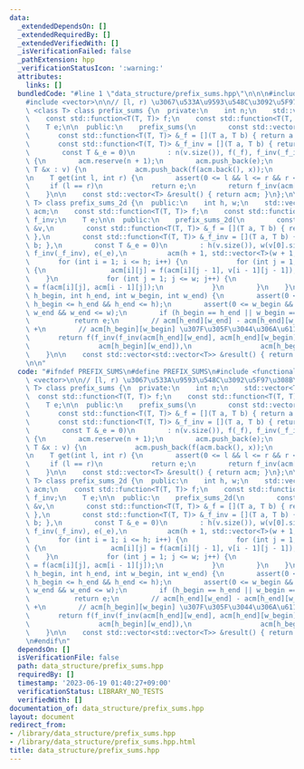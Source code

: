 ```yaml
---
data:
  _extendedDependsOn: []
  _extendedRequiredBy: []
  _extendedVerifiedWith: []
  _isVerificationFailed: false
  _pathExtension: hpp
  _verificationStatusIcon: ':warning:'
  attributes:
    links: []
  bundledCode: "#line 1 \"data_structure/prefix_sums.hpp\"\n\n\n#include <functional>\n\
    #include <vector>\n\n// [l, r) \u3067\u533A\u9593\u548C\u3092\u5F97\u308B\ntemplate\
    \ <class T> class prefix_sums {\n  private:\n    int n;\n    std::vector<T> acm;\n\
    \    const std::function<T(T, T)> f;\n    const std::function<T(T, T)> f_inv;\n\
    \    T e;\n\n  public:\n    prefix_sums(\n        const std::vector<T> &v,\n \
    \       const std::function<T(T, T)> &_f = [](T a, T b) { return a + b; },\n \
    \       const std::function<T(T, T)> &_f_inv = [](T a, T b) { return a - b; },\n\
    \        const T &_e = 0)\n        : n(v.size()), f(_f), f_inv(_f_inv), e(_e)\
    \ {\n        acm.reserve(n + 1);\n        acm.push_back(e);\n        for (const\
    \ T &x : v) {\n            acm.push_back(f(acm.back(), x));\n        }\n    }\n\
    \n    T get(int l, int r) {\n        assert(0 <= l && l <= r && r <= n);\n   \
    \     if (l == r)\n            return e;\n        return f_inv(acm[r], acm[l]);\n\
    \    }\n\n    const std::vector<T> &result() { return acm; }\n};\n\ntemplate <class\
    \ T> class prefix_sums_2d {\n  public:\n    int h, w;\n    std::vector<std::vector<T>>\
    \ acm;\n    const std::function<T(T, T)> f;\n    const std::function<T(T, T)>\
    \ f_inv;\n    T e;\n\n  public:\n    prefix_sums_2d(\n        const std::vector<std::vector<T>>\
    \ &v,\n        const std::function<T(T, T)> &_f = [](T a, T b) { return a + b;\
    \ },\n        const std::function<T(T, T)> &_f_inv = [](T a, T b) { return a -\
    \ b; },\n        const T &_e = 0)\n        : h(v.size()), w(v[0].size()), f(_f),\
    \ f_inv(_f_inv), e(_e),\n          acm(h + 1, std::vector<T>(w + 1, _e)) {\n \
    \       for (int i = 1; i <= h; i++) {\n            for (int j = 1; j <= w; j++)\
    \ {\n                acm[i][j] = f(acm[i][j - 1], v[i - 1][j - 1]);\n        \
    \    }\n            for (int j = 1; j <= w; j++) {\n                acm[i][j]\
    \ = f(acm[i][j], acm[i - 1][j]);\n            }\n        }\n    }\n\n    T get(int\
    \ h_begin, int h_end, int w_begin, int w_end) {\n        assert(0 <= h_begin &&\
    \ h_begin <= h_end && h_end <= h);\n        assert(0 <= w_begin && w_begin <=\
    \ w_end && w_end <= w);\n        if (h_begin == h_end || w_begin == w_end)\n \
    \           return e;\n        // acm[h_end][w_end] - acm[h_end][w_begin] - acm[h_begin][w_end]\
    \ +\n        // acm[h_begin][w_begin] \u307F\u305F\u3044\u306A\u611F\u3058\n \
    \       return f(f_inv(f_inv(acm[h_end][w_end], acm[h_end][w_begin]),\n      \
    \                 acm[h_begin][w_end]),\n                 acm[h_begin][w_begin]);\n\
    \    }\n\n    const std::vector<std::vector<T>> &result() { return acm; }\n};\n\
    \n\n"
  code: "#ifndef PREFIX_SUMS\n#define PREFIX_SUMS\n#include <functional>\n#include\
    \ <vector>\n\n// [l, r) \u3067\u533A\u9593\u548C\u3092\u5F97\u308B\ntemplate <class\
    \ T> class prefix_sums {\n  private:\n    int n;\n    std::vector<T> acm;\n  \
    \  const std::function<T(T, T)> f;\n    const std::function<T(T, T)> f_inv;\n\
    \    T e;\n\n  public:\n    prefix_sums(\n        const std::vector<T> &v,\n \
    \       const std::function<T(T, T)> &_f = [](T a, T b) { return a + b; },\n \
    \       const std::function<T(T, T)> &_f_inv = [](T a, T b) { return a - b; },\n\
    \        const T &_e = 0)\n        : n(v.size()), f(_f), f_inv(_f_inv), e(_e)\
    \ {\n        acm.reserve(n + 1);\n        acm.push_back(e);\n        for (const\
    \ T &x : v) {\n            acm.push_back(f(acm.back(), x));\n        }\n    }\n\
    \n    T get(int l, int r) {\n        assert(0 <= l && l <= r && r <= n);\n   \
    \     if (l == r)\n            return e;\n        return f_inv(acm[r], acm[l]);\n\
    \    }\n\n    const std::vector<T> &result() { return acm; }\n};\n\ntemplate <class\
    \ T> class prefix_sums_2d {\n  public:\n    int h, w;\n    std::vector<std::vector<T>>\
    \ acm;\n    const std::function<T(T, T)> f;\n    const std::function<T(T, T)>\
    \ f_inv;\n    T e;\n\n  public:\n    prefix_sums_2d(\n        const std::vector<std::vector<T>>\
    \ &v,\n        const std::function<T(T, T)> &_f = [](T a, T b) { return a + b;\
    \ },\n        const std::function<T(T, T)> &_f_inv = [](T a, T b) { return a -\
    \ b; },\n        const T &_e = 0)\n        : h(v.size()), w(v[0].size()), f(_f),\
    \ f_inv(_f_inv), e(_e),\n          acm(h + 1, std::vector<T>(w + 1, _e)) {\n \
    \       for (int i = 1; i <= h; i++) {\n            for (int j = 1; j <= w; j++)\
    \ {\n                acm[i][j] = f(acm[i][j - 1], v[i - 1][j - 1]);\n        \
    \    }\n            for (int j = 1; j <= w; j++) {\n                acm[i][j]\
    \ = f(acm[i][j], acm[i - 1][j]);\n            }\n        }\n    }\n\n    T get(int\
    \ h_begin, int h_end, int w_begin, int w_end) {\n        assert(0 <= h_begin &&\
    \ h_begin <= h_end && h_end <= h);\n        assert(0 <= w_begin && w_begin <=\
    \ w_end && w_end <= w);\n        if (h_begin == h_end || w_begin == w_end)\n \
    \           return e;\n        // acm[h_end][w_end] - acm[h_end][w_begin] - acm[h_begin][w_end]\
    \ +\n        // acm[h_begin][w_begin] \u307F\u305F\u3044\u306A\u611F\u3058\n \
    \       return f(f_inv(f_inv(acm[h_end][w_end], acm[h_end][w_begin]),\n      \
    \                 acm[h_begin][w_end]),\n                 acm[h_begin][w_begin]);\n\
    \    }\n\n    const std::vector<std::vector<T>> &result() { return acm; }\n};\n\
    \n#endif\n"
  dependsOn: []
  isVerificationFile: false
  path: data_structure/prefix_sums.hpp
  requiredBy: []
  timestamp: '2023-06-19 01:40:27+09:00'
  verificationStatus: LIBRARY_NO_TESTS
  verifiedWith: []
documentation_of: data_structure/prefix_sums.hpp
layout: document
redirect_from:
- /library/data_structure/prefix_sums.hpp
- /library/data_structure/prefix_sums.hpp.html
title: data_structure/prefix_sums.hpp
---
```

